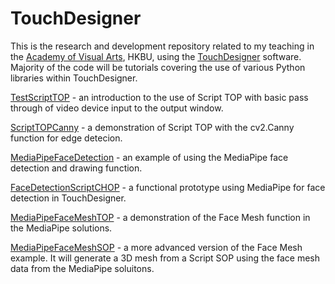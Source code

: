 # TouchDesigner
This is the research and development repository related to my teaching in the [Academy of Visual Arts](https://ava.hkbu.edu.hk), HKBU, using the [TouchDesigner](https://derivative.ca/) software. Majority of the code will be tutorials covering the use of various Python libraries within TouchDesigner.


[TestScriptTOP](http://www.magicandlove.com/blog/2021/05/24/script-top-in-touchdesigner/) - an introduction to the use of Script TOP with basic pass through of video device input to the output window.

[ScriptTOPCanny](http://www.magicandlove.com/blog/2021/05/24/script-top-in-touchdesigner-canny/) - a demonstration of Script TOP with the cv2.Canny function for edge detecion.

[MediaPipeFaceDetection](http://www.magicandlove.com/blog/2021/05/24/mediapipe-in-touchdesigner-2/) - an example of using the MediaPipe face detection and drawing function.

[FaceDetectionScriptCHOP](http://www.magicandlove.com/blog/2021/05/24/mediapipe-in-touchdesigner-3/) - a functional prototype using MediaPipe for face detection in TouchDesigner.

[MediaPipeFaceMeshTOP](http://www.magicandlove.com/blog/2021/05/31/mediapipe-in-touchdesigner-4/) - a demonstration of the Face Mesh function in the MediaPipe solutions.

[MediaPipeFaceMeshSOP]() - a more advanced version of the Face Mesh example. It will generate a 3D mesh from a Script SOP using the face mesh data from the MediaPipe soluitons.
